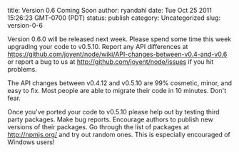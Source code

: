 title: Version 0.6 Coming Soon
author: ryandahl
date: Tue Oct 25 2011 15:26:23 GMT-0700 (PDT)
status: publish
category: Uncategorized
slug: version-0-6

Version 0.6.0 will be released next week. Please spend some time this
week upgrading your code to v0.5.10. Report any API differences at <a
href="https://github.com/joyent/node/wiki/API-changes-between-v0.4-and-v0.6">https://github.com/joyent/node/wiki/API-changes-between-v0.4-and-v0.6</a>
or report a bug to us at <a
href="http://github.com/joyent/node/issues">http://github.com/joyent/node/issues</a>
if you hit problems.

The API changes between v0.4.12 and v0.5.10 are 99% cosmetic, minor,
and easy to fix. Most people are able to migrate their code in 10
minutes. Don't fear.

Once you've ported your code to v0.5.10 please help out by testing
third party packages. Make bug reports. Encourage authors to publish
new versions of their packages. Go through the list of packages at <a
href="http://npmjs.org/">http://npmjs.org/</a> and try out random
ones. This is especially encouraged of Windows users!
